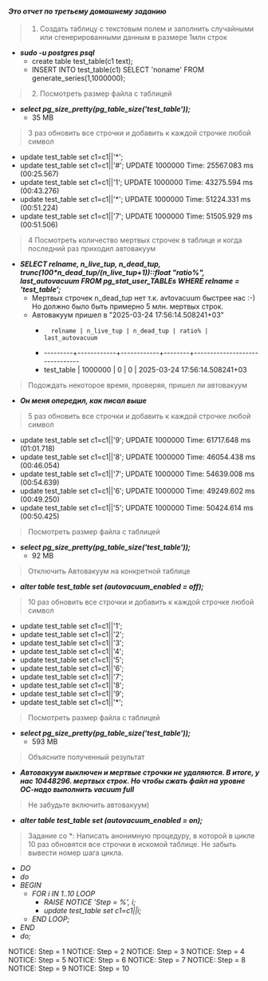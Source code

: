 #### *Это отчет по третьему  домашнему заданию*

>1. Создать таблицу с текстовым полем и заполнить случайными или сгенерированными данным в размере 1млн строк
  * **_sudo -u postgres psql_**
    * create table test_table(c1 text);
    * INSERT INTO test_table(c1) SELECT 'noname' FROM generate_series(1,1000000);


>2. Посмотреть размер файла с таблицей
 * **_select pg_size_pretty(pg_table_size('test_table'));_**
   * 35 MB 


> 3 раз обновить все строчки и добавить к каждой строчке любой символ
 * update test_table set c1=c1||'*';
 * update test_table set c1=c1||'#';
    UPDATE 1000000
Time: 25567.083 ms (00:25.567)
 * update test_table set c1=c1||'1';
   UPDATE 1000000
Time: 43275.594 ms (00:43.276)
 * update test_table set c1=c1||'*';
   UPDATE 1000000
Time: 51224.331 ms (00:51.224)
 * update test_table set c1=c1||'7';
   UPDATE 1000000
Time: 51505.929 ms (00:51.506)


> 4 Посмотреть количество мертвых строчек в таблице и когда последний раз приходил автовакуум
 * **_SELECT relname, n_live_tup, n_dead_tup, trunc(100*n_dead_tup/(n_live_tup+1))::float "ratio%", last_autovacuum FROM pg_stat_user_TABLEs WHERE relname = 'test_table';_**
   * Мертвых строчек n_dead_tup нет т.к. avtovacuum быстрее нас :-) Но должно было быть примерно 5 млн. мертвых строк.
   * Автовакуум пришел в "2025-03-24 17:56:14.508241+03"
     *       relname | n_live_tup | n_dead_tup | ratio% |        last_autovacuum
     * ---------+------------+------------+--------+-------------------------------
     * test_table    |    1000000 |          0 |      0 | 2025-03-24 17:56:14.508241+03


> Подождать некоторое время, проверяя, пришел ли автовакуум
 * **_Он меня опередил, как писал выше_**


> 5 раз обновить все строчки и добавить к каждой строчке любой символ
 * update test_table set c1=c1||'9';
   UPDATE 1000000
Time: 61717.648 ms (01:01.718)
 * update test_table set c1=c1||'8';
   UPDATE 1000000
Time: 46054.438 ms (00:46.054)
 * update test_table set c1=c1||'7';
  UPDATE 1000000
Time: 54639.008 ms (00:54.639)
 * update test_table set c1=c1||'6';
  UPDATE 1000000
Time: 49249.602 ms (00:49.250)
 * update test_table set c1=c1||'5';
UPDATE 1000000
Time: 50424.614 ms (00:50.425)

> Посмотреть размер файла с таблицей
 * **_select pg_size_pretty(pg_table_size('test_table'));_**
   * 92 MB 


> Отключить Автовакуум на конкретной таблице
 * **_alter table test_table set (autovacuum_enabled = off);_**


> 10 раз обновить все строчки и добавить к каждой строчке любой символ
 * update test_table set c1=c1||'1';
 * update test_table set c1=c1||'2';
 * update test_table set c1=c1||'3';
  * update test_table set c1=c1||'4';
 * update test_table set c1=c1||'5';
 * update test_table set c1=c1||'6';
 * update test_table set c1=c1||'7';
 * update test_table set c1=c1||'8';
 * update test_table set c1=c1||'9';
 * update test_table set c1=c1||'*';


> Посмотреть размер файла с таблицей
 * **_select pg_size_pretty(pg_table_size('test_table'));_**
   *  593 MB 


> Объясните полученный результат
 * **_Автовакуум выключен и мертвые строчки не удаляются. В итоге, у нас 10448296. мертвых строк. Но чтобы сжать файл на уровне ОС-надо выполнить vacuum full_**


> Не забудьте включить автовакуум)
 * **_alter table test_table set (autovacuum_enabled = on);_**


> Задание со *:
> Написать анонимную процедуру, в которой в цикле 10 раз обновятся все строчки в искомой таблице.
> Не забыть вывести номер шага цикла.
> 
 * _DO_
 * _$do$_
 * _BEGIN_
   * _FOR i IN 1..10 LOOP_
     * _RAISE NOTICE 'Step = %', i;_
     * _update test_table set c1=c1||i;_
   * _END LOOP;_
 * _END_
 * _$do$;_

NOTICE:  Step = 1
NOTICE:  Step = 2
NOTICE:  Step = 3
NOTICE:  Step = 4
NOTICE:  Step = 5
NOTICE:  Step = 6
NOTICE:  Step = 7
NOTICE:  Step = 8
NOTICE:  Step = 9
NOTICE:  Step = 10
